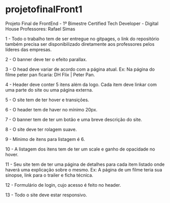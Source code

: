 # projetofinalFront1
Projeto Final de FrontEnd - 1º Bimestre Certified Tech Developer - Digital House
Professores: Rafael Simas


1 - Todo o trabalho tem de ser entregue no gitpages, o link do repositório também precisa ser disponibilizado diretamente aos professores pelos líderes das empresas.

2 - O banner deve ter o efeito parallax.

3 - O head deve variar de acordo com a página atual. Ex: Na página do filme peter pan ficaria: DH Flix | Peter Pan.

4 - Header deve conter 5 itens além da logo. Cada item deve linkar com uma parte do site ou uma página externa.

5 - O site tem de ter hover e transições.

6 - O header tem de haver no mínimo 20px.

7 - O banner tem de ter um botão e uma breve descrição do site.

8 - O site deve ter rolagem suave.

9 - Mínimo de itens para listagem é 6.

10 - A listagem dos itens tem de ter um scale e ganho de opacidade no hover.

11 - Seu site tem de ter uma página de detalhes para cada item listado onde haverá uma explicação sobre o mesmo. Ex: A página de um filme teria sua sinopse, link para o trailer e ficha técnica.

12 - Formulário de login, cujo acesso é feito no header.

13 - Todo o site deve estar responsivo.

